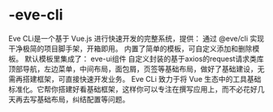 # -eve-cli
 Eve CLi是一个基于 Vue.js 进行快速开发的完整系统，提供： 通过 @eve/cli 实现干净极简的项目脚手架，开箱即用。 内置了简单的模板，可自定义添加和删除模板。 默认模板里集成了： eve-ui组件 自定义封装的基于axios的request请求类库 顶部导航，左边菜单，中间布局，面包屑，页签等基础布局，做好了基础建设，无需再搭建框架，可直接快速开发业务。  Eve CLi 致力于将 Vue 生态中的工具基础标准化。它帮你搭建好看基础框架，这样你可以专注在撰写应用上，而不必花好几天再去写基础布局，纠结配置等问题。
